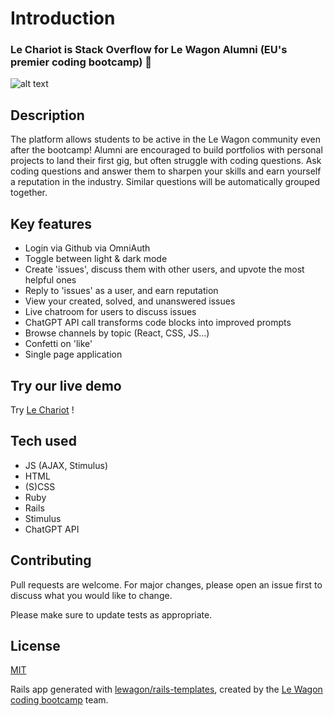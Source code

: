 # Introduction

### Le Chariot is Stack Overflow for Le Wagon Alumni (EU's premier coding bootcamp) 🚀

![alt text](https://res.cloudinary.com/dl0lttme2/image/upload/v1678883745/lechariot_opengraph_e7jwbf.png)

## Description

The platform allows students to be active in the Le Wagon community even after the bootcamp!  Alumni are encouraged to build portfolios with personal projects to land their first gig, but often struggle with coding questions. Ask coding questions and answer them to sharpen your skills and earn yourself a reputation in the industry. Similar questions will be automatically grouped together.
## Key features
- Login via Github via OmniAuth
- Toggle between light & dark mode
- Create 'issues', discuss them with other users, and upvote the most helpful ones
- Reply to 'issues' as a user, and earn reputation
- View your created, solved, and unanswered issues
- Live chatroom for users to discuss issues
- ChatGPT API call transforms code blocks into improved prompts
- Browse channels by topic (React, CSS, JS...)
- Confetti on 'like'
- Single page application

## Try our live demo
Try [Le Chariot](https://www.lechariot.net) !

## Tech used

- JS (AJAX, Stimulus)
- HTML
- (S)CSS
- Ruby
- Rails
- Stimulus
- ChatGPT API
## Contributing

Pull requests are welcome. For major changes, please open an issue first
to discuss what you would like to change.

Please make sure to update tests as appropriate.

## License

[MIT](https://choosealicense.com/licenses/mit/)

Rails app generated with [lewagon/rails-templates](https://github.com/lewagon/rails-templates), created by the [Le Wagon coding bootcamp](https://www.lewagon.com) team.
